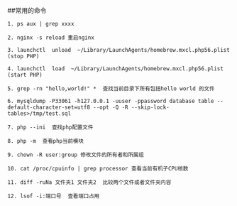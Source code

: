 ##常用的命令

`1. ps aux | grep xxxx`

`2. nginx -s reload 重启nginx`

`3. launchctl  unload  ~/Library/LaunchAgents/homebrew.mxcl.php56.plist (stop PHP)`

`4. launchctl  load  ~/Library/LaunchAgents/homebrew.mxcl.php56.plist (start PHP)`

`5. grep -rn "hello,world!" *  查找当前目录下所有包括hello world 的文件`

`6. mysqldump -P33061 -h127.0.0.1 -uuser -ppassword database table --default-character-set=utf8 --opt -Q -R --skip-lock-tables>/tmp/test.sql`

`7. php --ini  查找php配置文件`

`8. php -m  查看php当前模块`

`9. chown -R user:group 修改文件的所有者和所属组`

`10. cat /proc/cpuinfo | grep processor 查看当前有机子CPU核数`

`11. diff -ruNa 文件夹1 文件夹2  比较两个文件或者文件夹内容`

`12. lsof -i:端口号  查看端口占用`
